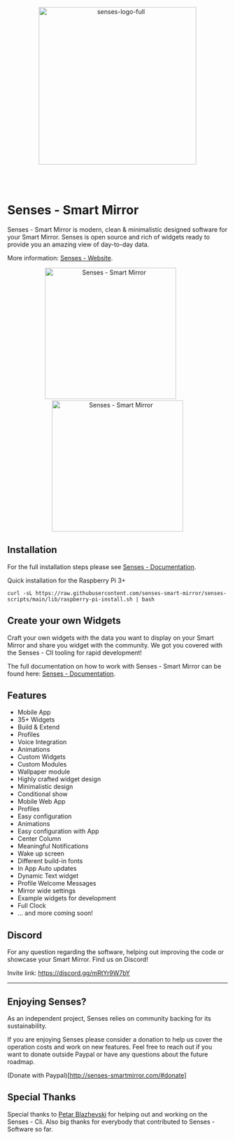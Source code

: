 <p align="center"><a href="https://senses-mirror.io" target="_blank"><img width="360" alt="senses-logo-full" src="https://user-images.githubusercontent.com/3399093/134037048-2add52f7-05f8-4c8d-a25c-fa590d97b01c.png"></a></p>
<br /><br />

# Senses - Smart Mirror

Senses - Smart Mirror is modern, clean & minimalistic designed software for your Smart Mirror. Senses is open source and rich of widgets ready to provide you an amazing view of day-to-day data.

More information: [Senses - Website](https://senses-smartmirror.com).

<p style="text-align: center">
  <img width="300" alt="Senses - Smart Mirror" src="/.github/images/impression-1.png">
  &nbsp;&nbsp;&nbsp;&nbsp;&nbsp;&nbsp;&nbsp;
  <img width="300" alt="Senses - Smart Mirror" src="/.github/images/impression-2.png">
</p>

## Installation

For the full installation steps please see [Senses - Documentation](https://docs.senses-smartmirror.com).

Quick installation for the Raspberry Pi 3+

```
curl -sL https://raw.githubusercontent.com/senses-smart-mirror/senses-scripts/main/lib/raspberry-pi-install.sh | bash
```

## Create your own Widgets
Craft your own widgets with the data you want to display on your Smart Mirror and share you widget with the community. We got you covered with the Senses - ClI tooling for rapid development!

The full documentation on how to work with Senses - Smart Mirror can be found here: [Senses - Documentation](https://docs.senses-smartmirror.com).

## Features

- Mobile App
- 35+ Widgets
- Build & Extend
- Profiles
- Voice Integration
- Animations
- Custom Widgets
- Custom Modules
- Wallpaper module
- Highly crafted widget design
- Minimalistic design
- Conditional show
- Mobile Web App
- Profiles
- Easy configuration
- Animations
- Easy configuration with App
- Center Column
- Meaningful Notifications
- Wake up screen
- Different build-in fonts
- In App Auto updates
- Dynamic Text widget
- Profile Welcome Messages
- Mirror wide settings
- Example widgets for development
- Full Clock
- ... and more coming soon!

## Discord

For any question regarding the software, helping out improving the code or showcase your Smart Mirror. Find us on Discord!

Invite link: https://discord.gg/mRtYr9W7bY

---

## Enjoying Senses?
As an independent project, Senses relies on community backing for its sustainability.

If you are enjoying Senses please consider a donation to help us cover the operation costs and work on new features. Feel free to reach out if you want to donate outside Paypal or have any questions about the future roadmap.

(Donate with Paypal)[http://senses-smartmirror.com/#donate]

## Special Thanks

Special thanks to [Petar Blazhevski](https://github.com/petarblazevski) for helping out and working on the Senses - Cli. Also big thanks for everybody that contributed to Senses - Software so far.
